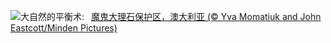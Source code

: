 ![](https://www.bing.com/th?id=OHR.DevilsMarbles_ZH-CN4897809914_UHD.jpg&w=1000)大自然的平衡术:&nbsp;&ensp;[魔鬼大理石保护区，澳大利亚 (© Yva Momatiuk and John Eastcott/Minden Pictures)](https://www.bing.com/th?id=OHR.DevilsMarbles_ZH-CN4897809914_UHD.jpg)
<br><br/>
